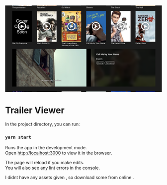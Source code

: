 ![Trailer Screen](./src/assets/screenshot.png "Text to show on mouseover")

# Trailer Viewer

In the project directory, you can run:

### `yarn start`

Runs the app in the development mode.\
Open [http://localhost:3000](http://localhost:3000) to view it in the browser.

The page will reload if you make edits.\
You will also see any lint errors in the console.

I didnt have any assets given , so download some from online .
